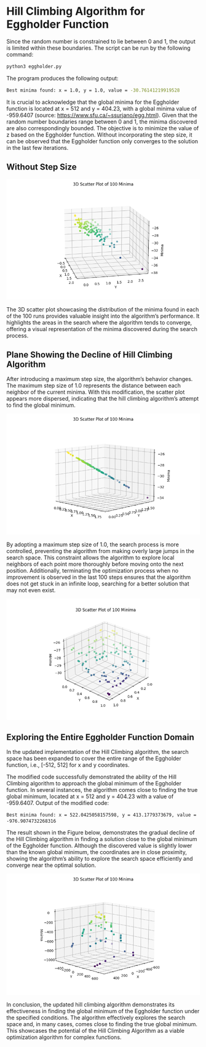 # Hill Climbing Algorithm for Eggholder Function

Since the random number is constrained to lie between 0 and 1, the output is limited within these boundaries.
The script can be run by the following command:
```bash
python3 eggholder.py
```
The program produces the following output:
```bash
Best minima found: x = 1.0, y = 1.0, value = -30.76141219919528
```

It is crucial to acknowledge that the global minima for the Eggholder function is located at x = 512 and y = 404.23, with a global minima value of -959.6407 (source: https://www.sfu.ca/~ssurjano/egg.html). Given that the random number boundaries range between 0 and 1, the minima discovered are also correspondingly bounded.
The objective is to minimize the value of z based on the Eggholder function. Without incorporating the step size, it can be observed that the Eggholder function only converges to the solution in the last few iterations.


## Without Step Size

<p align="center">
  <img src="scatterplot.png" alt="Figure 1 – without step size">
</p>


The 3D scatter plot showcasing the distribution of the minima found in each of the 100 runs provides valuable insight into the algorithm’s performance. It highlights the areas in the search where the algorithm tends to converge, offering a visual representation of the minima discovered during the search process.

## Plane Showing the Decline of Hill Climbing Algorithm

After introducing a maximum step size, the algorithm’s behavior changes. The maximum step size of 1.0 represents the distance between each neighbor of the current minima. With this modification, the scatter plot appears more dispersed, indicating that the hill climbing algorithm’s attempt to find the global minimum. 
<p align="center">
  <img src="plane.png" alt="Figure 2 – Plane showing the decline of Hill Climbing Algorithm">
</p>
By adopting a maximum step size of 1.0, the search process is more controlled, preventing the algorithm from making overly large jumps in the search space. This constraint allows the algorithm to explore local neighbors of each point more thoroughly before moving onto the next position.
Additionally, terminating the optimization process when no improvement is observed in the last 100 steps ensures that the algorithm does not get stuck in an infinite loop, searching for a better solution that may not even exist. 

<p align="center">
  <img src="max_step1.png" alt="Figure 3 – Dispersed scatter plot with max size of 1.0">
</p>

## Exploring the Entire Eggholder Function Domain

In the updated implementation of the Hill Climbing algorithm, the search space has been expanded to cover the entire range of the Eggholder function, i.e., [-512, 512] for x and y coordinates. 

The modified code successfully demonstrated the ability of the Hill Climbing algorithm to approach the global minimum of the Eggholder function. In several instances, the algorithm comes close to finding the true global minimum, located at x = 512 and y = 404.23 with a value of -959.6407.
Output of the modified code:
```
Best minima found: x = 522.0425058157598, y = 413.1779373679, value = -976.9074732268316
```
The result shown in the Figure below, demonstrates the gradual decline of the Hill Climbing algorithm in finding a solution close to the global minimum of the Eggholder function. Although the discovered value is slightly lower than the known global minimum, the coordinates are in close proximity, showing the algorithm’s ability to explore the search space efficiently and converge near the optimal solution.

<p align="center">
  <img src="fullrange.png" alt="Figure 4 – Hill Climbing Algorithm finding the global minimum of Eggholder function">
</p>

In conclusion, the updated hill climbing algorithm demonstrates its effectiveness in finding the global minimum of the Eggholder function under the specified conditions. The algorithm effectively explores the search space and, in many cases, comes close to finding the true global minimum. This showcases the potential of the Hill Climbing Algorithm as a viable optimization algorithm for complex functions. 
